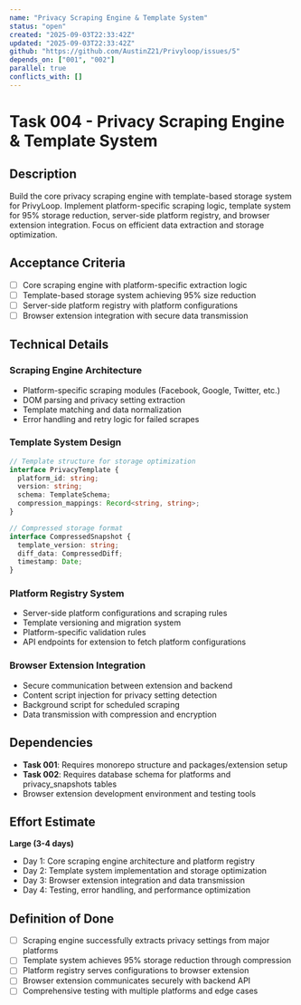 ```yaml
---
name: "Privacy Scraping Engine & Template System"
status: "open"
created: "2025-09-03T22:33:42Z"
updated: "2025-09-03T22:33:42Z"
github: "https://github.com/AustinZ21/Privyloop/issues/5"
depends_on: ["001", "002"]
parallel: true
conflicts_with: []
---
```


# Task 004 - Privacy Scraping Engine & Template System

## Description

Build the core privacy scraping engine with template-based storage system for PrivyLoop. Implement platform-specific scraping logic, template system for 95% storage reduction, server-side platform registry, and browser extension integration. Focus on efficient data extraction and storage optimization.

## Acceptance Criteria

- [ ] Core scraping engine with platform-specific extraction logic
- [ ] Template-based storage system achieving 95% size reduction
- [ ] Server-side platform registry with platform configurations
- [ ] Browser extension integration with secure data transmission

## Technical Details

### Scraping Engine Architecture
- Platform-specific scraping modules (Facebook, Google, Twitter, etc.)
- DOM parsing and privacy setting extraction
- Template matching and data normalization
- Error handling and retry logic for failed scrapes

### Template System Design
```typescript
// Template structure for storage optimization
interface PrivacyTemplate {
  platform_id: string;
  version: string;
  schema: TemplateSchema;
  compression_mappings: Record<string, string>;
}

// Compressed storage format
interface CompressedSnapshot {
  template_version: string;
  diff_data: CompressedDiff;
  timestamp: Date;
}
```

### Platform Registry System
- Server-side platform configurations and scraping rules
- Template versioning and migration system
- Platform-specific validation rules
- API endpoints for extension to fetch platform configurations

### Browser Extension Integration
- Secure communication between extension and backend
- Content script injection for privacy setting detection
- Background script for scheduled scraping
- Data transmission with compression and encryption

## Dependencies

- **Task 001**: Requires monorepo structure and packages/extension setup
- **Task 002**: Requires database schema for platforms and privacy_snapshots tables
- Browser extension development environment and testing tools

## Effort Estimate

**Large (3-4 days)**
- Day 1: Core scraping engine architecture and platform registry
- Day 2: Template system implementation and storage optimization
- Day 3: Browser extension integration and data transmission
- Day 4: Testing, error handling, and performance optimization

## Definition of Done

- [ ] Scraping engine successfully extracts privacy settings from major platforms
- [ ] Template system achieves 95% storage reduction through compression
- [ ] Platform registry serves configurations to browser extension
- [ ] Browser extension communicates securely with backend API
- [ ] Comprehensive testing with multiple platforms and edge cases